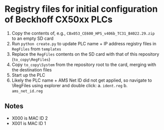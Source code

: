 Registry files for initial configuration of Beckhoff CX50xx PLCs
================================================================

1. Copy the contents of, e.g., `CBx053_CE600_HPS_v406b_TC31_B4022.29.zip` to an
   empty SD card
2. Run `python create.py` to update PLC name + IP address registry files in
   `RegFiles` from `templates`
3. Replace the `RegFiles` contents on the SD card with that of this repository
   (`to_copy\RegFiles`)
4. Copy `to_copy\System` from the repository root to the card, merging with the
   destination files
5. Start up the PLC
6. Likely the PLC name + AMS Net ID did not get applied, so navigate to
   \RegFiles using explorer and double click:
    a. `ident.reg` 
    b. `ams_net_id.reg`


Notes
-----

* X000 is MAC ID 2
* X001 is MAC ID 1
